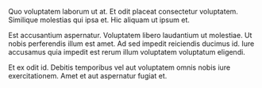 Quo voluptatem laborum ut at. Et odit placeat consectetur voluptatem. Similique molestias qui ipsa et. Hic aliquam ut ipsum et.
 Est accusantium aspernatur. Voluptatem libero laudantium ut molestiae. Ut nobis perferendis illum est amet. Ad sed impedit reiciendis ducimus id. Iure accusamus quia impedit est rerum illum voluptatem voluptatum eligendi.
 Et ex odit id. Debitis temporibus vel aut voluptatem omnis nobis iure exercitationem. Amet et aut aspernatur fugiat et.